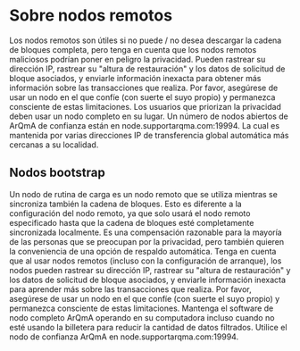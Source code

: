 # Sobre nodos remotos
Los nodos remotos son útiles si no puede / no desea descargar la cadena de bloques completa, pero tenga en cuenta que los nodos remotos maliciosos podrían poner en peligro la privacidad. Pueden rastrear su dirección IP, rastrear su "altura de restauración" y los datos de solicitud de bloque asociados, y enviarle información inexacta para obtener más información sobre las transacciones que realiza. Por favor, asegúrese de usar un nodo en el que confíe (con suerte el suyo propio) y permanezca consciente de estas limitaciones. Los usuarios que priorizan la privacidad deben usar un nodo completo en su lugar. Un número de nodos abiertos de ArQmA de confianza están en node.supportarqma.com:19994. La cual es mantenida por varias direcciones IP de transferencia global automática más cercanas a su localidad.

## Nodos bootstrap
Un nodo de rutina de carga es un nodo remoto que se utiliza mientras se sincroniza también la cadena de bloques. Esto es diferente a la configuración del nodo remoto, ya que solo usará el nodo remoto especificado hasta que la cadena de bloques esté completamente sincronizada localmente. Es una compensación razonable para la mayoría de las personas que se preocupan por la privacidad, pero también quieren la conveniencia de una opción de respaldo automática. Tenga en cuenta que al usar nodos remotos (incluso con la configuración de arranque), los nodos pueden rastrear su dirección IP, rastrear su "altura de restauración" y los datos de solicitud de bloque asociados, y enviarle información inexacta para aprender más sobre las transacciones que realiza. Por favor, asegúrese de usar un nodo en el que confíe (con suerte el suyo propio) y permanezca consciente de estas limitaciones. Mantenga el software de nodo completo ArQmA operando en su computadora incluso cuando no esté usando la billetera para reducir la cantidad de datos filtrados. Utilice el nodo de confianza ArQmA en node.supportarqma.com:19994.

